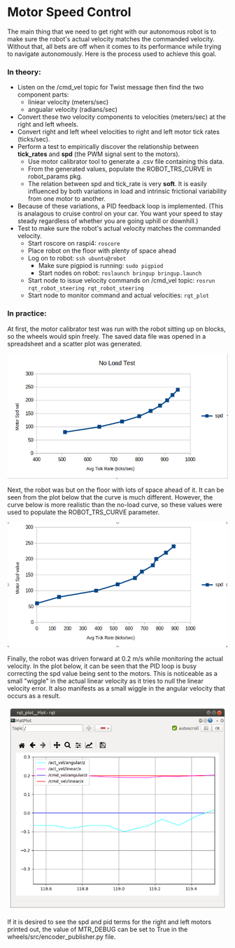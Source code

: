 # Motor Speed Control
The main thing that we need to get right with our autonomous robot is to make sure the robot's actual velocity matches the commanded velocity. Without that, all bets are off when it comes to its performance while trying to navigate autonomously. Here is the process used to achieve this goal.
### In theory:
* Listen on the /cmd_vel topic for Twist message then find the two component parts:
    * liniear velocity (meters/sec)
    * angualar velocity (radians/sec)
* Convert these two velocity components to velocities (meters/sec) at the right and left wheels.
* Convert right and left wheel velocities to right and left motor tick rates (ticks/sec).
* Perform a test to empirically discover the relationship between **tick_rates** and **spd** (the PWM signal sent to the motors).
    * Use motor calibrator tool to generate a .csv file containing this data.
    * From the generated values, populate the ROBOT_TRS_CURVE in robot_params pkg.
    * The relation between spd and tick_rate is very **soft**. It is easily influenced by both variations in load and intrinsic frictional variability from one motor to another.
* Because of these variations, a PID feedback loop is implemented. (This is analagous to cruise control on your car. You want your speed to stay steady regardless of whether you are going uphill or downhill.)
* Test to make sure the robot's actual velocity matches the commanded velocity.
    * Start roscore on raspi4: `roscore`
    * Place robot on the floor with plenty of space ahead
    * Log on to robot: `ssh ubuntu@robot`
        * Make sure pigpiod is running: `sudo pigpiod`
        * Start nodes on robot: `roslaunch bringup bringup.launch`
    * Start node to issue velocity commands on /cmd_vel topic: `rosrun rqt_robot_steering rqt_robot_steering`
    * Start node to monitor command and actual velocities: `rqt_plot`

### In practice:

At first, the motor calibrator test was run with the robot sitting up on blocks, so the wheels would spin freely.
The saved data file was opened in a spreadsheet and a scatter plot was generated.

![no-load TRS curve](figures/TR-S_curve(no_load).png)

Next, the robot was but on the floor with lots of space ahead of it. It can be seen from the plot below that the curve is much different. However, the curve below is more realistic than the no-load curve, so these values were used to populate the ROBOT_TRS_CURVE parameter.

![driving TRS curve](figures/TR-S_curve.png)

Finally, the robot was driven forward at 0.2 m/s while monitoring the actual velocity. In the plot below, it can be seen that the PID loop is busy correcting the spd value being sent to the motors. This is noticeable as a small "wiggle" in the actual linear velocity as it tries to null the linear velocity error. It also manifests as a small wiggle in the angular velocity that occurs as a result.

![plot of command vel and actual vel](figures/cmd_vel-act_vel.png)

If it is desired to see the spd and pid terms for the right and left motors printed out, the value of MTR_DEBUG can be set to True in the wheels/src/encoder_publisher.py file.

